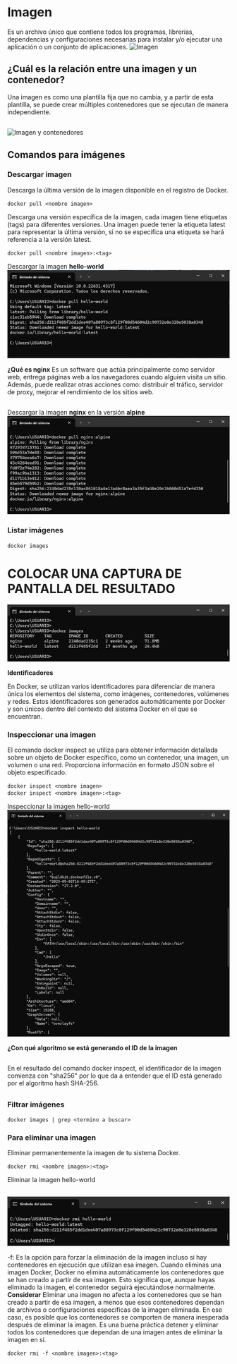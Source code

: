 # Imagen
Es un archivo único que contiene todos los programas, librerías, dependencias y configuraciones necesarias para instalar y/o ejecutar una aplicación o un conjunto de aplicaciones.
![Imagen](img/imagen.PNG)


## ¿Cuál es la relación entre una imagen y un contenedor? 
Una imagen es como una plantilla fija que no cambia, y a partir de esta plantilla, se puede crear múltiples contenedores que se ejecutan de manera independiente.
##
![Imagen y contenedores](img/imagenContenedores.JPG)
## Comandos para imágenes

### Descargar imagen
Descarga la última versión de la imagen disponible en el registro de Docker.

```
docker pull <nombre imagen> 
```

Descarga una versión específica de la imagen, cada imagen tiene etiquetas (tags) para diferentes versiones.
Una imagen puede tener la etiqueta latest para representar la última versión, si no se especifica una etiqueta se hará referencia a la versión latest.

```
docker pull <nombre imagen>:<tag>
```

Descargar la imagen **hello-world**
![Imagen hello-world](img/imghelloworld.png)

**¿Qué es nginx**
Es un software que actúa principalmente como servidor web, entrega páginas web a los navegadores cuando alguien visita un sitio. Además, puede realizar otras acciones como:
distribuir el tráfico, servidor de proxy, mejorar el rendimiento de los sitios web.
##

Descargar la imagen  **nginx** en la versión **alpine**
![img nginx](img/imgnginxalpine.png)

### Listar imágenes

```
docker images
```

# COLOCAR UNA CAPTURA DE PANTALLA DEL RESULTADO
![listado](img/listado.png)

**Identificadores**

En Docker, se utilizan varios identificadores para diferenciar de manera única los elementos del sistema, como imágenes, contenedores, volúmenes y redes. Estos identificadores son generados automáticamente por Docker y son únicos dentro del contexto del sistema Docker en el que se encuentran. 

### Inspeccionar una imagen
El comando docker inspect se utiliza para obtener información detallada sobre un objeto de Docker específico, como un contenedor, una imagen, un volumen o una red.  Proporciona información en formato JSON sobre el objeto especificado.

```
docker inspect <nombre imagen>
docker inspect <nombre imagen>:<tag>
```

Inspeccionar la imagen hello-world 
![comandoInspect](img/inspect.png)

**¿Con qué algoritmo se está generando el ID de la imagen**
##
En el resultado del comando docker inspect, el identificador de la imagen comienza con "sha256" por lo que da a entender que el ID está generado por el algoritmo hash SHA-256.
##

### Filtrar imágenes

```
docker images | grep <termino a buscar>

```

### Para eliminar una imagen
Eliminar permanentemente la imagen de tu sistema Docker.

```
docker rmi <nombre imagen>:<tag>
```

Eliminar la imagen hello-world 
##
![EliminarImagen](img/eliminar.png)

-f: Es la opción para forzar la eliminación de la imagen incluso si hay contenedores en ejecución que utilizan esa imagen.
Cuando eliminas una imagen Docker, Docker no elimina automáticamente los contenedores que se han creado a partir de esa imagen. Esto significa que, aunque hayas eliminado la imagen, el contenedor seguirá ejecutándose normalmente.  
**Considerar**
Eliminar una imagen no afecta a los contenedores que se han creado a partir de esa imagen, a menos que esos contenedores dependan de archivos o configuraciones específicas de la imagen eliminada. En ese caso, es posible que los contenedores se comporten de manera inesperada después de eliminar la imagen.
Es una buena práctica detener y eliminar todos los contenedores que dependan de una imagen antes de eliminar la imagen en sí.

```
docker rmi -f <nombre imagen>:<tag>
```

